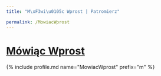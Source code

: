 ```yaml
---
title: "M\xF3wi\u0105c Wprost | Patromierz"

permalink: /MowiacWprost
---
```


# [Mówiąc Wprost](https://patronite.pl/MowiacWprost)

{% include profile.md name="MowiacWprost" prefix="m" %}
